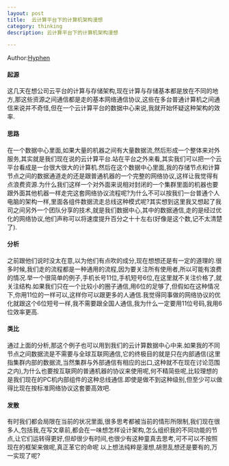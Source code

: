 ```yaml
---
layout: post	
title: 	云计算平台下的计算机架构漫想  
category: thinking  
description: 云计算平台下的计算机架构漫想	

---
```


Author:[Hyphen](http://weibo.com/344736086)

#### 起源
这几天在想公司云平台的计算与存储架构,现在计算与存储基本都是放在不同的地方,那这些资源之间通信都是走的基本网络通信协议,这些在多台普通计算机之间通信来说并不奇怪,但在一个云计算平台的数据中心来说,我就开始怀疑这种架构的效率.

#### 思路
在一个数据中心里面,如果大量的机器之间有大量数据流,然后形成一个整体来对外服务,其实就是我们现在说的云计算平台.站在平台之外来看,其实我们可以把一个云平台看成是一台很大很大的计算机.然后在这个数据中心里面,我的存储节点和计算节点之间的数据通道走的还是跟普通机器的一个完整的网络协议,这样让我觉得有点浪费资源.为什么我们这样一个对外面来说相对封闭的一个集群里面的机器也要跟外面其他机器一样走完这套网络协议流程呢?为什么不可以按我们一台普通个人电脑的架构一样,里面各组件数据流走总线这种模式呢?其实想到这里我又想起了我司之间另外一个团队分享的技术,就是我们数据中心,其中的数据通信,走的是经过优化的网络协议,他们声称可以将速度提升百分之十十左右(好像是这个数,记不太清楚了).

#### 分析
之前跟他们说时没太在意,以为他们有点吹的成分,现在想想还是有一定的道理的.很多时候,我们走的流程都是一种通用的流程,因为要关注所有使用者,所以可能有浪费的情况.举一个很简单的例子,手机长号11位,手机短号6位,在这里就不关注价格了,就关注结构.如果我们只在一个比较小的圈子通信,用6位的足够了,但假如在这种情况下,你用11位的一样可以,这样你可以跟更多的人通信.我觉得同事做的网络协议的优化就跟这个6位短号一样,我不需要跟全国人通信,我为什么一定要用11位号码,我用6位效率更高.

#### 类比
通过上面的分析,那这个例子也可以用到我们的云计算数据中心中来.如果我的不同节点之间数据流是不需要与全球互联网通信,它的终极目的就是只在内部通信(这里指集群内部的数据流,当然集群与外部通信有相应的出口,这种就不在现在讨论范围之内),为什么也要按互联网的普通机器的协议来使用呢,何不精简些呢,比较理想的是我们现在的PC机内部组件的这种总线通信.即使是做不到这种级别,但至少可以做得比现在按标准网络协议这套要高效吧.

#### 发散
有时我们都会局限在当前的状况里面,很多思考都被当前的情形所限制,我们现在很多人,包括我,在写文章前,都会在一味想怎样设计架构,怎么组织我的不同功能的节点,让它们运转得更好,但却很少有时间,也很少有这种童真去思考,可不可以不按照现在的框架来做呢,真正革它的命呢
以上想法纯粹是漫想,胡思乱想还是要有的,万一实现了呢?